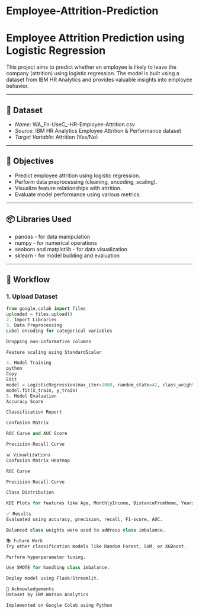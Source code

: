 # Employee-Attrition-Prediction
# Employee Attrition Prediction using Logistic Regression

This project aims to predict whether an employee is likely to leave the company (attrition) using logistic regression. The model is built using a dataset from IBM HR Analytics and provides valuable insights into employee behavior.

---

## 📁 Dataset

- *Name*: WA_Fn-UseC_-HR-Employee-Attrition.csv
- *Source*: IBM HR Analytics Employee Attrition & Performance dataset
- *Target Variable*: Attrition (Yes/No)

---

## 📌 Objectives

- Predict employee attrition using logistic regression.
- Perform data preprocessing (cleaning, encoding, scaling).
- Visualize feature relationships with attrition.
- Evaluate model performance using various metrics.

---

## 📦 Libraries Used

- pandas - for data manipulation
- numpy - for numerical operations
- seaborn and matplotlib - for data visualization
- sklearn - for model building and evaluation

---

## 🔄 Workflow

### 1. Upload Dataset
```python
from google.colab import files
uploaded = files.upload()
2. Import Libraries
3. Data Preprocessing
Label encoding for categorical variables

Dropping non-informative columns

Feature scaling using StandardScaler

4. Model Training
python
Copy
Edit
model = LogisticRegression(max_iter=1000, random_state=42, class_weight='balanced')
model.fit(X_train, y_train)
5. Model Evaluation
Accuracy Score

Classification Report

Confusion Matrix

ROC Curve and AUC Score

Precision-Recall Curve

📊 Visualizations
Confusion Matrix Heatmap

ROC Curve

Precision-Recall Curve

Class Distribution

KDE Plots for features like Age, MonthlyIncome, DistanceFromHome, YearsAtCompany with respect to attrition

✅ Results
Evaluated using accuracy, precision, recall, F1-score, AUC.

Balanced class weights were used to address class imbalance.

📚 Future Work
Try other classification models like Random Forest, SVM, or XGBoost.

Perform hyperparameter tuning.

Use SMOTE for handling class imbalance.

Deploy model using Flask/Streamlit.

🙌 Acknowledgements
Dataset by IBM Watson Analytics

Implemented on Google Colab using Python
